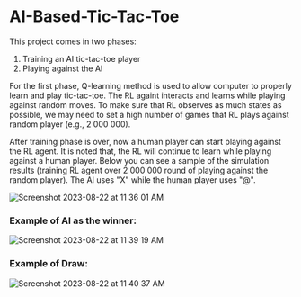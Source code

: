 # AI-Based-Tic-Tac-Toe

This project comes in two phases:
1) Training an AI tic-tac-toe player
2) Playing against the AI

For the first phase, Q-learning method is used to allow computer to properly learn and play tic-tac-toe. The RL againt interacts and learns while playing against
random moves. To make sure that RL observes as much states as possible, we may need to set a high number of games that RL plays against random player 
(e.g., 2 000 000).

After training phase is over, now a human player can start playing against the RL agent. It is noted that, the RL will continue to learn while playing against a human player.
Below you can see a sample of the simulation results (training RL agent over 2 000 000 round of playing against the random player). The AI uses "X" while the human player uses "@".

![Screenshot 2023-08-22 at 11 36 01 AM](https://github.com/sahandmsh/AI-Based-Tic-Tac-Toe/assets/82970651/e590a42d-642e-4791-8946-640f867c5368)


### Example of AI as the winner:

![Screenshot 2023-08-22 at 11 39 19 AM](https://github.com/sahandmsh/AI-Based-Tic-Tac-Toe/assets/82970651/edb1e7a7-896e-4f85-809e-1d3c92635aea)



### Example of Draw:

![Screenshot 2023-08-22 at 11 40 37 AM](https://github.com/sahandmsh/AI-Based-Tic-Tac-Toe/assets/82970651/641730d7-5e22-433b-8a7f-c5627d4b26f6)

